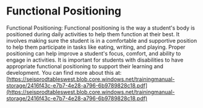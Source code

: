 # Functional Positioning
Functional Positioning: Functional positioning is the way a student's body is positioned during daily activities to help them function at their best. It involves making sure the student is in a comfortable and supportive position to help them participate in tasks like eating, writing, and playing. Proper positioning can help improve a student's focus, comfort, and ability to engage in activities. It is important for students with disabilities to have appropriate functional positioning to support their learning and development.
You can find more about this at: [https://seisprodtableswest.blob.core.windows.net/trainingmanual-storage/2416f43c-e7b7-4e28-a796-6b9789828c18.pdf](https://seisprodtableswest.blob.core.windows.net/trainingmanual-storage/2416f43c-e7b7-4e28-a796-6b9789828c18.pdf)